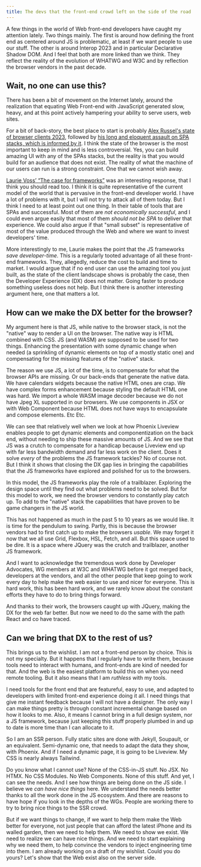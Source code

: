 ```yaml
---
title: The devs that the front-end crowd left on the side of the road
---
```

A few things in the world of Web front-end developers have caught my attention lately. Two things mainly. The first is around how defining the front end as centered around JS is problematic, at least if we want people to use our stuff. The other is around Interop 2023 and in particular Declarative Shadow DOM. And I feel that both are more linked than we think. They reflect the reality of the evolution of WHATWG and W3C and by reflection the browser vendors in the past decade.
<!--more--> 

## Wait, no one can use this?

There has been a bit of movement on the Internet lately, around the realization that equating Web Front-end with JavaScript generated slow, heavy, and at this point actively hampering your ability to serve users, web sites.

For a bit of back-story, the best place to start is probably [Alex Russel's state of browser clients 2023](https://infrequently.org/2022/12/performance-baseline-2023/), followed by [his long and eloquent assault on SPA stacks, which is informed by it](https://infrequently.org/2023/02/the-market-for-lemons/). I think the state of the browser is the most important to keep in mind and is less controversial. Yes, you can build amazing UI with any of the SPAs stacks, but the reality is that you would build for an audience that does not exist. The reality of what the machine of our users can run is a strong constraint. One that we cannot wish away.

[Laurie Voss’ “The case for frameworks”](https://seldo.com/posts/the_case_for_frameworks) was an interesting response, that I think you should read too. I think it is quite representative of the current model of the world that is pervasive in the front-end developer world. I have a lot of problems with it, but I will not try to attack all of them today. But I think I need to at least point out one thing. In their table of tools that are SPAs and successful. Most of them are _not economically successful_, and I could even argue easily that most of them _should not be SPA_ to deliver that experience. We could also argue if that "small subset" is representative of most of the value produced through the Web and where we want to invest developers' time.

More interestingly to me, Laurie makes the point that the JS frameworks _save developer-time_. This is a regularly tooted advantage of all these front-end frameworks. They, allegedly, reduce the cost to build and time to market. I would argue that if no end user can use the amazing tool you just built, as the state of the client landscape shows is probably the case, then the Developer Experience (DX) does not matter. Going faster to produce something useless does not help. But I think there is another interesting argument here, one that matters a lot.

## How can we make the DX better for the browser? 

My argument here is that JS, while native to the browser stack, is not the "native" way to render a UI on the browser. The native way is HTML combined with CSS. JS (and WASM) are supposed to be used for two things. Enhancing the presentation with some dynamic change when needed (a sprinkling of dynamic elements on top of a mostly static one) and compensating for the missing features of the "native" stack.

The reason we use JS, a lot of the time, is to compensate for what the browser APIs are missing. Or our back-ends that generate the native data. We have calendars widgets because the native HTML ones are crap. We have complex forms enhancement because styling the default HTML one was hard. We import a whole WASM image decoder because we do not have Jpeg XL supported in our browsers. We use components in JSX or with Web Component because HTML does not have ways to encapsulate and compose elements. Etc Etc.

We can see that relatively well when we look at how Phoenix Liveview enables people to get dynamic elements and componentization on the back end, without needing to ship these massive amounts of JS. And we see that JS was a crutch to compensate for a handicap because Liveview end up with far less bandwidth demand and far less work on the client. Does it solve _every_ of the problems the JS framework tackles? No of course not. But I think it shows that closing the DX gap lies in bringing the capabilities that the JS frameworks have explored and polished for us to the browsers.

In this model, the JS frameworks play the role of a trailblazer. Exploring the design space until they find out what problems need to be solved. But for this model to work, we need the browser vendors to constantly play catch up. To add to the "native" stack the capabilities that have proven to be game changers in the JS world.

This has not happened as much in the past 5 to 10 years as we would like. It is time for the pendulum to swing. Partly, this is because the browser vendors had to first catch up to make the browsers _usable_. We may forget it now that we all use Grid, Flexbox, HSL, Fetch, and all. But this space used to be dire. It is a space where JQuery was the crutch and trailblazer, another JS framework.

And I want to acknowledge the tremendous work done by Developer Advocates, WG members at W3C and WHATWG before it got merged back, developers at the vendors, and all the other people that keep going to work every day to help make the web easier to use and nicer for everyone. This is hard work, this has been hard work, and we rarely know about the constant efforts they have to do to bring things forward.

And thanks to their work, the browsers caught up with JQuery, making the DX for the web far better. But now we need to do the same with the path React and co have traced.

## Can we bring that DX to the rest of us?

This brings us to the wishlist. I am not a front-end person by choice. This is not my specialty. But it happens that I regularly have to write them, because tools need to interact with humans, and front-ends are kind of needed for that. And the web is the easiest platform to build this on when you need remote tooling. But it also means that I am _ruthless_ with my tools.

I need tools for the front end that are featureful, easy to use, and adapted to developers with limited front-end experience doing it all. I need things that give me instant feedback because I will not have a designer. The only way I can make things pretty is through constant incremental change based on how it looks to me. Also, it means I cannot bring in a full design system, nor a JS framework, because just keeping this stuff properly plumbed in and up to date is more time than I can allocate to it.

So I am an SSR person. Fully static sites are done with Jekyll, Soupault, or an equivalent. Semi-dynamic one, that needs to adapt the data they show, with Phoenix. And if I need a dynamic page, it is going to be Liveview. My CSS is nearly always Tailwind.

Do you know what I cannot use? None of the CSS-in-JS stuff. No JSX. No HTMX. No CSS Modules. No Web Components. None of this stuff. And yet, I can see the needs. And I see how things are being done on the JS side. I believe we _can have nice things_ here. We understand the needs better thanks to all the work done in the JS ecosystem. And there are reasons to have hope if you look in the depths of the WGs. People are working there to try to bring nice things to the SSR crowd.

But if we want things to change, if we want to help them make the Web better for everyone, not just people that can afford the latest iPhone and its walled garden, then we need to help them. We need to show we exist. We need to realize we can have nice things. And we need to start explaining why we need them, to help convince the vendors to inject engineering time into them. I am already working on a draft of my wishlist. Could you do yours? Let's show that the Web exist also on the server side.

